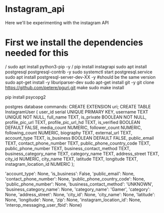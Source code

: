# Instagram_api
Here we'll be experimenting with the instagram API

# First we install the dependencies needed for this
/ sudo apt install python3-pip -y
/ pip install instagrapi 
sudo apt install postgresql postgresql-contrib -y
sudo systemctl start postgresql.service
sudo apt install postgresql-server-dev-XX -y #should be the same version
sudo apt-get install -y liburiparser-dev
sudo apt-get install git -y
git clone https://github.com/petere/pguri.git
make
sudo make install


pip install psycopg2



postgres database commands:
CREATE EXTENSION uri;
CREATE TABLE InstagramUser (
	user_id serial UNIQUE PRIMARY KEY,
	username TEXT  UNIQUE NOT NULL,
	full_name TEXT,
	is_private BOOLEAN NOT NULL,
	profile_pic_url TEXT,
	profile_pic_url_hd TEXT,
	is_verified BOOLEAN DEFAULT FALSE,
	media_count NUMERIC,
	follower_count NUMERIC,
	following_count NUMERIC,
	biography TEXT,
	external_url TEXT,
	account_type TEXT,
	is_business BOOLEAN DEFAULT FALSE,
	public_email TEXT,
	contact_phone_number TEXT,
	public_phone_country_code TEXT,
	public_phone_number TEXT,
	business_contact_method TEXT,
	business_category_name TEXT,
	category_name TEXT,
	address_street TEXT,
	city_id NUMERIC,
	city_name TEXT,
	latitude TEXT,
	longitude TEXT,
	instagram_location_id NUMERIC
);

'account_type': None, 'is_business': False, 'public_email': None, 'contact_phone_number': None, 'public_phone_country_code': None, 'public_phone_number': None, 'business_contact_method': 'UNKNOWN', 'business_category_name': None, 'category_name': 'Gamer', 'category': None, 'address_street': None, 'city_id': None, 'city_name': None, 'latitude': None, 'longitude': None, 'zip': None, 'instagram_location_id': None, 'interop_messaging_user_fbid': None}






